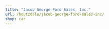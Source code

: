 ```yaml
---
title: "Jacob George Ford Sales, Inc."
url: /houtzdale/jacob-george-ford-sales-inc/
shop: car
---
```

